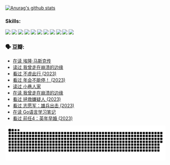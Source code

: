 
[![Anurag's github stats](https://github-readme-stats.vercel.app/api?username=w940853815)](https://github.com/anuraghazra/github-readme-stats)

### Skills:

<code><img height="32" src="https://cdn.jsdelivr.net/npm/simple-icons@v5/icons/python.svg"></code>
<code><img height="32" src="https://cdn.jsdelivr.net/npm/simple-icons@v5/icons/javascript.svg"></code>
<code><img height="32" src="https://cdn.jsdelivr.net/npm/simple-icons@v5/icons/django.svg"></code>
<code><img height="32" src="https://cdn.jsdelivr.net/npm/simple-icons@v5/icons/flask.svg"></code>
<code><img height="32" src="https://cdn.jsdelivr.net/npm/simple-icons@v5/icons/vuetify.svg"></code>
<code><img height="32" src="https://cdn.jsdelivr.net/npm/simple-icons@v5/icons/git.svg"></code>
<code><img height="32" src="https://cdn.jsdelivr.net/npm/simple-icons@v5/icons/docker.svg"></code>
<code><img height="32" src="https://cdn.jsdelivr.net/npm/simple-icons@v5/icons/postgresql.svg"></code>
<code><img height="32" src="https://cdn.jsdelivr.net/npm/simple-icons@v5/icons/elasticsearch.svg"></code>
<code><img height="32" src="https://cdn.jsdelivr.net/npm/simple-icons@v5/icons/macos.svg"></code>
<code><img height="32" src="https://cdn.jsdelivr.net/npm/simple-icons@v5/icons/linux.svg"></code>

### 🗣 豆瓣:

<!-- DOUBAN-ACTIVITIES:START -->
- [在读 埃隆·马斯克传](https://www.douban.com/people/136069238/status/4500417190/?_i=06127259)
- [读过 我曾走在崩溃的边缘](https://www.douban.com/people/136069238/status/4500416754/?_i=06127259)
- [看过 不虚此行‎ (2023)](https://www.douban.com/people/136069238/status/4499973052/?_i=06127259)
- [看过 年会不能停！‎ (2023)](https://www.douban.com/people/136069238/status/4498582002/?_i=06127259)
- [读过 小巷人家](https://www.douban.com/people/136069238/status/4489290935/?_i=06127259)
- [在读 我曾走在崩溃的边缘](https://www.douban.com/people/136069238/status/4489290559/?_i=06127259)
- [看过 拯救嫌疑人‎ (2023)](https://www.douban.com/people/136069238/status/4477421513/?_i=06127259)
- [看过 志愿军：雄兵出击‎ (2023)](https://www.douban.com/people/136069238/status/4465247367/?_i=06127259)
- [在读 Go语言学习笔记](https://www.douban.com/people/136069238/status/4459852901/?_i=06127259)
- [看过 前任4：英年早婚‎ (2023)](https://www.douban.com/people/136069238/status/4458320768/?_i=06127259)
<!-- DOUBAN-ACTIVITIES:END -->


![Snake animation](https://raw.githubusercontent.com/w940853815/w940853815/output/github-contribution-grid-snake.svg)

<!--
**w940853815/w940853815** is a ✨ _special_ ✨ repository because its `README.md` (this file) appears on your GitHub profile.

Here are some ideas to get you started:

- 🔭 I’m currently working on ...
- 🌱 I’m currently learning ...
- 👯 I’m looking to collaborate on ...
- 🤔 I’m looking for help with ...
- 💬 Ask me about ...
- 📫 How to reach me: ...
- 😄 Pronouns: ...
- ⚡ Fun fact: ...
-->
